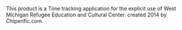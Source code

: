 This product is a Time tracking application for the explicit use of West Michigan Refugee Education and Cultural Center. created 2014 by Chiperific.com.